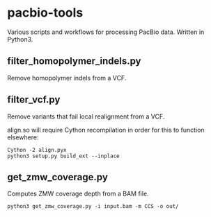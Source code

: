 # pacbio-tools
Various scripts and workflows for processing PacBio data. Written in Python3.

## filter_homopolymer_indels.py
Remove homopolymer indels from a VCF.

## filter_vcf.py
Remove variants that fail local realignment from a VCF.

align.so will require Cython recompilation in order for this to function elsewhere:

```
Cython -2 align.pyx
python3 setup.py build_ext --inplace
```

## get_zmw_coverage.py
Computes ZMW coverage depth from a BAM file.

```
python3 get_zmw_coverage.py -i input.bam -m CCS -o out/
```
